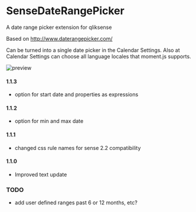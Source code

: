 # SenseDateRangePicker
A date range picker extension for qliksense

Based on http://www.daterangepicker.com/

Can be turned into a single date picker in the Calendar Settings.
Also at Calendar Settings can choose all language locales that moment.js supports.


![preview](https://raw.githubusercontent.com/NOD507/SenseDateRangePicker/master/dateRangePicker.gif) 

#### 1.1.3
 * option for start date and properties as expressions
 
#### 1.1.2
 * option for min and max date
 
#### 1.1.1
 * changed css rule names for sense 2.2 compatibility

#### 1.1.0
 * Improved text update



### TODO
 * add user defined ranges past 6 or 12 months, etc?
